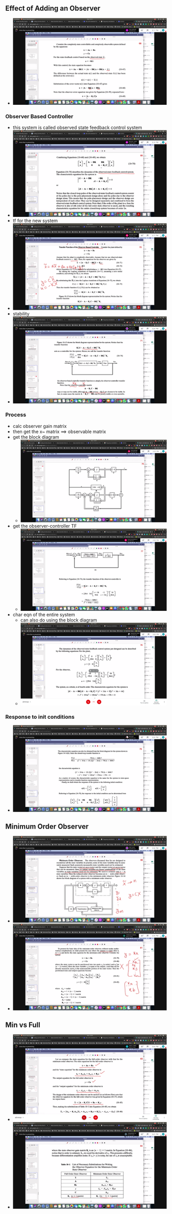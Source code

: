 ## Effect of Adding an Observer
- ![observer_effect](observe_effect.jpg)

### Observer Based Controller
- this system is called observed state feedback control system
- ![new_sys](new_sys.jpg)
- tf for the new system
- ![tf](tf.jpg)
- stability
- ![stability](stability.jpg)
### Process
- calc observer gain matrix
- then get the x~ matrix ==> observable matrix
- get the block diagram
  - ![bd_example](bd_example.jpg)
- get the observer-controller TF 
  - ![tf_example](tf_example.jpg)
- char eqn of the entire system
  - can also do using the block diagram
  - ![char_eqn](char_eqn.jpg)

### Response to init conditions
- ![init](init.jpg)

## Minimum Order Observer
- ![min_observer](min_observer.jpg)
- ![min_order_observer](min_into.jpg)

## Min vs Full
- ![minvsfull](minvsfull.jpg)
- ![minvsfull2](minvsfull2.jpg)

